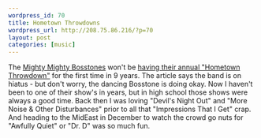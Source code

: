 ```yaml
--- 
wordpress_id: 70
title: Hometown Throwdowns
wordpress_url: http://208.75.86.216/?p=70
layout: post
categories: [music]
---
```

The <a href="http://www.bosstones.com">Mighty Mighty Bosstones</a> won't be <a href="http://www.boston.com/news/globe/living/articles/2003/12/16/the_throwdown_no_bosstones_who_knows/">having their annual "Hometown Throwdown"</a> for the first time in 9 years. The article says the band is on hiatus - but don't worry, the dancing Bosstone is doing okay. Now I haven't been to one of their show's in years, but in high school those shows were always a good time. Back then I was loving "Devil's Night Out" and "More Noise & Other Disturbances" prior to all that "Impressions That I Get" crap. And heading to the MidEast in December to watch the crowd go nuts for "Awfully Quiet" or "Dr. D" was so much fun.
